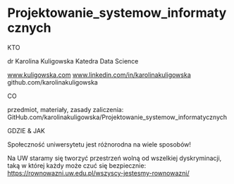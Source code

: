 # Projektowanie_systemow_informatycznych

KTO

dr Karolina Kuligowska
Katedra Data Science

www.kuligowska.com
www.linkedin.com/in/karolinakuligowska
github.com/karolinakuligowska


CO

przedmiot, materiały, zasady zaliczenia:
GitHub.com/karolinakuligowska/Projektowanie_systemow_informatycznych


GDZIE & JAK

Społeczność uniwersytetu jest różnorodna na wiele sposobów!

Na UW staramy się tworzyć przestrzeń wolną od wszelkiej dyskryminacji,
taką w której każdy może czuć się bezpiecznie:
https://rownowazni.uw.edu.pl/wszyscy-jestesmy-rownowazni/
